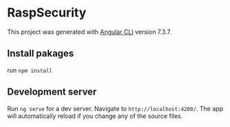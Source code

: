 # RaspSecurity

This project was generated with [Angular CLI](https://github.com/angular/angular-cli) version 7.3.7.

## Install pakages

run `npm install`

## Development server

Run `ng serve` for a dev server. Navigate to `http://localhost:4200/`. The app will automatically reload if you change any of the source files.

